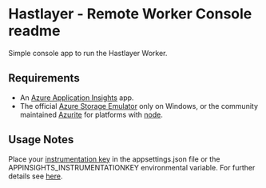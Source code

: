 ﻿# Hastlayer - Remote Worker Console readme



Simple console app to run the Hastlayer Worker.



## Requirements

* An [Azure Application Insights](https://docs.microsoft.com/en-us/azure/azure-monitor/app/create-new-resource) app.
* The official [Azure Storage Emulator](https://docs.microsoft.com/en-us/azure/storage/common/storage-use-emulator) only on Windows, or the community maintained [Azurite](https://github.com/azure/azurite) for platforms with [node](https://nodejs.org/).



## Usage Notes

Place your [instrumentation key](https://docs.microsoft.com/en-us/azure/azure-monitor/app/create-new-resource#copy-the-instrumentation-key) in the appsettings.json file or the APPINSIGHTS_INSTRUMENTATIONKEY environmental variable. For further details see [here](https://docs.microsoft.com/en-us/azure/azure-monitor/app/asp-net-core).